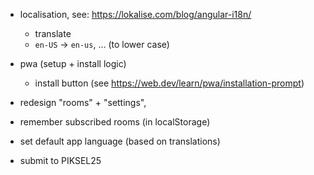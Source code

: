 - localisation, see: https://lokalise.com/blog/angular-i18n/
    - translate
    - `en-US` -> `en-us`, ... (to lower case)
- pwa (setup + install logic)
    - install button (see https://web.dev/learn/pwa/installation-prompt)
- redesign "rooms" + "settings",
- remember subscribed rooms (in localStorage)
- set default app language (based on translations)

- submit to PIKSEL25
